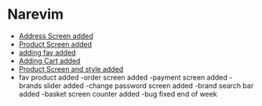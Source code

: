 # Narevim

- [Address Screen added](https://github.com/HuseyinKla/Narevim/commit/9cc76256c089af3e70e75b341df0b7fedbc4d08e)
- [Product Screen added](https://github.com/HuseyinKla/Narevim/commit/bfd43989a4d26ca1f5483577a5189d699b9a01c9)
- [adding fav added](https://github.com/HuseyinKla/Narevim/commit/c25eb85977fd5dd278884fb5ad21cd7488b698a8)
- [Adding Cart added](https://github.com/HuseyinKla/Narevim/commit/c25eb85977fd5dd278884fb5ad21cd7488b698a8)
- [Product Screen and style added](https://github.com/HuseyinKla/Narevim/commit/c25eb85977fd5dd278884fb5ad21cd7488b698a8)
- fav product added
-order screen added
-payment screen added
-brands slider added
-change password screen added
-brand search bar added
-basket screen counter added
-bug fixed
end of week

